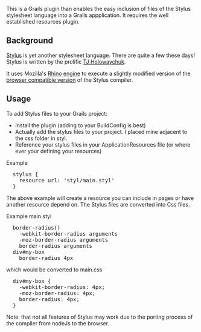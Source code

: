 This is a Grails plugin than enables the easy inclusion of files of the Stylus stylesheet language into a Grails appplication. 
It requires the well established resources plugin.

## Background

[Stylus](https://github.com/LearnBoost/stylus) is yet another stylesheet language. There are quite a few these days! Stylus is written by the prolific [TJ Holowaychuk](https://github.com/visionmedia). 

It uses Mozilla's [Rhino engine](https://github.com/mozilla/rhino) to execute a slightly modified version of the [browser compatible version](http://learnboost.github.com/stylus/try.html) of the Stylus compiler.

## Usage

To add Stylus files to your Grails project:

* Install the plugin (adding to your BuildConfig is best)
* Actually add the stylus files to your project. I placed mine adjacent to the css folder in styl.
* Reference your stylus files in your ApplicationResources file (or where ever your defining your resources)

Example
<pre>
  stylus {
    resource url: 'styl/main.styl'
  }  
</pre>

The above example will create a resource you can include in pages or have another resource depend on. The Stylus files
are converted into Css files. 

Example main.styl

<pre>
  border-radius()
    -webkit-border-radius arguments  
    -moz-border-radius arguments  
    border-radius arguments 
  div#my-box
    border-radius 4px
</pre>

which would be converted to main.css
<pre>
  div#my-box {
    -webkit-border-radius: 4px;
    -moz-border-radius: 4px;
    border-radius: 4px;
  }
</pre>

Note: that not all features of Stylus may work due to the porting process of the compiler from nodeJs to the browser. 
